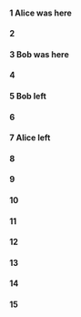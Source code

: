 #### 1 Alice was here
#### 2
#### 3 Bob was here
#### 4
#### 5 Bob left
#### 6
#### 7 Alice left 
#### 8
#### 9
#### 10
#### 11
#### 12
#### 13
#### 14
#### 15